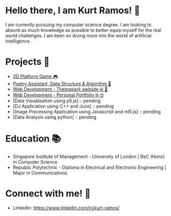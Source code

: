 # Hello there, I am Kurt Ramos! 👋
I am currently pursuing my computer science degree. I am looking to absorb as much knowledge as possible to better equip myself for the real world challenges. I am keen on diving more into the world of artificial intelligence.

# Projects 🚀
* [2D Platform Game 🎮](https://github.com/Kurtramos03/2D-Platform-Game-using-P5.js)
* [Poetry Assistant, Data Structure & Algorithm 🧠](https://github.com/Kurtramos03/Poetry-Assistant-DSA)
* [Web Development - Themepark website 🌐 🎢](https://github.com/Kurtramos03/Web-Development---ThemePark-Website)
* [Web Development - Personal Portfolio 🌐 🤓](https://github.com/Kurtramos03/Web-Development---Personal-Portfolio)
* [Data Visualisation using p5.js] :: pending
* [DJ Application using C++ and Juce] :: pending
* [Image Processing Application using Javascript and ml5.js] :: pending
* [Data Analysis using python] :: pending

# Education 📚
* Singapore Institute of Management - University of London | BsC (Hons) in Computer Science
* Republic Polytechnic - Diploma in Electrical and Electronic Engineering | Major in Communications

# Connect with me! 💭
* Linkedin: https://www.linkedin.com/in/kurt-ramos/


